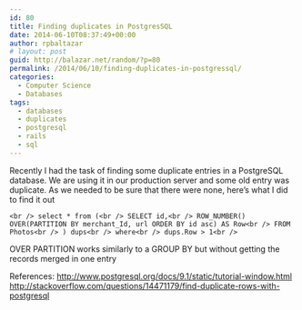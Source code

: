 ```yaml
---
id: 80
title: Finding duplicates in PostgresSQL
date: 2014-06-10T08:37:49+00:00
author: rpbaltazar
# layout: post
guid: http://balazar.net/random/?p=80
permalink: /2014/06/10/finding-duplicates-in-postgressql/
categories:
  - Computer Science
  - Databases
tags:
  - databases
  - duplicates
  - postgresql
  - rails
  - sql
---
```

Recently I had the task of finding some duplicate entries in a PostgreSQL database.
We are using it in our production server and some old entry was duplicate.
As we needed to be sure that there were none, here&#8217;s what I did to find it out

`<br />
select * from (<br />
  SELECT id,<br />
  ROW_NUMBER() OVER(PARTITION BY merchant_Id, url ORDER BY id asc) AS Row<br />
  FROM Photos<br />
) dups<br />
where<br />
dups.Row > 1<br />
`

OVER PARTITION works similarly to a GROUP BY but without getting the records merged in one entry

References:
http://www.postgresql.org/docs/9.1/static/tutorial-window.html
http://stackoverflow.com/questions/14471179/find-duplicate-rows-with-postgresql

